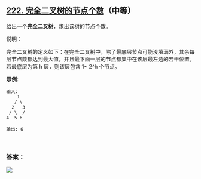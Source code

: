 ## [222. 完全二叉树的节点个数](https://leetcode-cn.com/problems/count-complete-tree-nodes/)（中等）

给出一个**完全二叉树**，求出该树的节点个数。

说明：

完全二叉树的定义如下：在完全二叉树中，除了最底层节点可能没填满外，其余每层节点数都达到最大值，并且最下面一层的节点都集中在该层最左边的若干位置。若最底层为第 h 层，则该层包含 1~ 2^h 个节点。

**示例:**

```
输入: 
    1
   / \
  2   3
 / \  /
4  5 6

输出: 6
```

<br/>

### 答案：















![](https://img-blog.csdnimg.cn/20200807155236311.png)

#### 